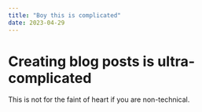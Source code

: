 ```yaml
---
title: "Boy this is complicated"
date: 2023-04-29
---
```



# Creating blog posts is ultra-complicated

This is not for the faint of heart if you are non-technical.
